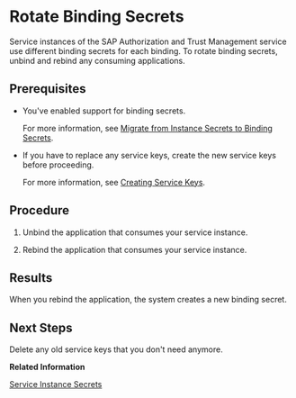 <!-- loio618441ba629e4348831e5e5e51521592 -->

# Rotate Binding Secrets

Service instances of the SAP Authorization and Trust Management service use different binding secrets for each binding. To rotate binding secrets, unbind and rebind any consuming applications.



<a name="loio618441ba629e4348831e5e5e51521592__prereq_msw_g3w_sjb"/>

## Prerequisites

-   You've enabled support for binding secrets.

    For more information, see [Migrate from Instance Secrets to Binding Secrets](Migrate_from_Instance_Secrets_to_Binding_Secrets_dcee867.md).

-   If you have to replace any service keys, create the new service keys before proceeding.

    For more information, see [Creating Service Keys](../30-development/Creating_Service_Keys_4514a14.md).




## Procedure

1.  Unbind the application that consumes your service instance.

2.  Rebind the application that consumes your service instance.




<a name="loio618441ba629e4348831e5e5e51521592__result_nnf_m3w_sjb"/>

## Results

When you rebind the application, the system creates a new binding secret.



<a name="loio618441ba629e4348831e5e5e51521592__postreq_zrm_m3w_sjb"/>

## Next Steps

Delete any old service keys that you don't need anymore.

**Related Information**  


[Service Instance Secrets](Service_Instance_Secrets_5578ec4.md "When an application consumes a service instance of the SAP Authorization and Trust Management service (XSUAA), the application identifies itself to the service instance with a client ID and a secret. The client ID and secret are the credentials with which an application authenticates itself to the service instance.")

